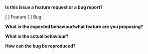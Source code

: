 <!--
  Please fill out the form below. Before raising your issue, please make sure it has the appropriate labels.

  You can add checks to the checkboxes by adding an "x" between the brackets instead of a space ([x] is checked, [ ] is unchecked).
-->

**Is this issue a feature request or a bug report?**

[ ] Feature
[ ] Bug


**What is the expected behaviour/what feature are you proposing?**

<!--
  Remove the following questions if you are filing a feature request.
-->

**What is the actual behaviour?**

<!--
  Try to include as much information here as possible; screenshots and code examples where applicable would be excellent!
-->

**How can the bug be reproduced?**

<!--
  Thanks for helping to improve this project!
-->